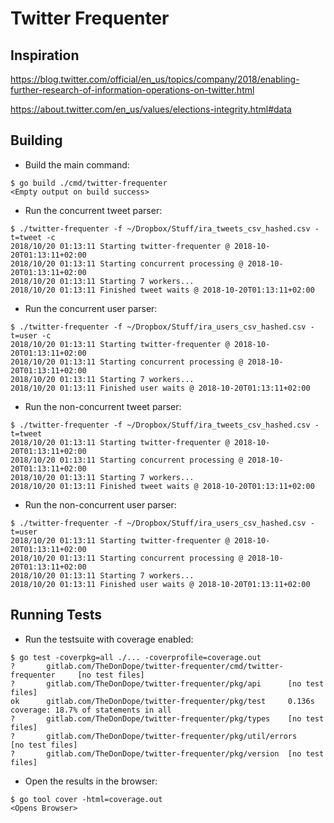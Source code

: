 # Twitter Frequenter

## Inspiration

<https://blog.twitter.com/official/en_us/topics/company/2018/enabling-further-research-of-information-operations-on-twitter.html>

<https://about.twitter.com/en_us/values/elections-integrity.html#data>

## Building

- Build the main command:

```shell
$ go build ./cmd/twitter-frequenter
<Empty output on build success>
```

- Run the concurrent tweet parser:

```shell
$ ./twitter-frequenter -f ~/Dropbox/Stuff/ira_tweets_csv_hashed.csv -t=tweet -c
2018/10/20 01:13:11 Starting twitter-frequenter @ 2018-10-20T01:13:11+02:00
2018/10/20 01:13:11 Starting concurrent processing @ 2018-10-20T01:13:11+02:00
2018/10/20 01:13:11 Starting 7 workers...
2018/10/20 01:13:11 Finished tweet waits @ 2018-10-20T01:13:11+02:00
```

- Run the concurrent user parser:

```shell
$ ./twitter-frequenter -f ~/Dropbox/Stuff/ira_users_csv_hashed.csv -t=user -c
2018/10/20 01:13:11 Starting twitter-frequenter @ 2018-10-20T01:13:11+02:00
2018/10/20 01:13:11 Starting concurrent processing @ 2018-10-20T01:13:11+02:00
2018/10/20 01:13:11 Starting 7 workers...
2018/10/20 01:13:11 Finished user waits @ 2018-10-20T01:13:11+02:00
```

- Run the non-concurrent tweet parser:

```shell
$ ./twitter-frequenter -f ~/Dropbox/Stuff/ira_tweets_csv_hashed.csv -t=tweet
2018/10/20 01:13:11 Starting twitter-frequenter @ 2018-10-20T01:13:11+02:00
2018/10/20 01:13:11 Starting concurrent processing @ 2018-10-20T01:13:11+02:00
2018/10/20 01:13:11 Starting 7 workers...
2018/10/20 01:13:11 Finished tweet waits @ 2018-10-20T01:13:11+02:00
```

- Run the non-concurrent user parser:

```shell
$ ./twitter-frequenter -f ~/Dropbox/Stuff/ira_users_csv_hashed.csv -t=user
2018/10/20 01:13:11 Starting twitter-frequenter @ 2018-10-20T01:13:11+02:00
2018/10/20 01:13:11 Starting concurrent processing @ 2018-10-20T01:13:11+02:00
2018/10/20 01:13:11 Starting 7 workers...
2018/10/20 01:13:11 Finished user waits @ 2018-10-20T01:13:11+02:00
```

## Running Tests

- Run the testsuite with coverage enabled:

```shell
$ go test -coverpkg=all ./... -coverprofile=coverage.out
?       gitlab.com/TheDonDope/twitter-frequenter/cmd/twitter-frequenter     [no test files]
?       gitlab.com/TheDonDope/twitter-frequenter/pkg/api      [no test files]
ok      gitlab.com/TheDonDope/twitter-frequenter/pkg/test     0.136s  coverage: 18.7% of statements in all
?       gitlab.com/TheDonDope/twitter-frequenter/pkg/types    [no test files]
?       gitlab.com/TheDonDope/twitter-frequenter/pkg/util/errors      [no test files]
?       gitlab.com/TheDonDope/twitter-frequenter/pkg/version  [no test files]
```

- Open the results in the browser:

```shell
$ go tool cover -html=coverage.out
<Opens Browser>
```
